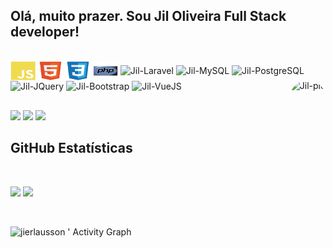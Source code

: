 ## Olá, muito prazer. Sou Jil Oliveira Full Stack developer!
<div style="display: inline_block"><br>
  <img align="center" alt="Jil-Js" height="30" width="40" src="https://raw.githubusercontent.com/devicons/devicon/master/icons/javascript/javascript-plain.svg">
  <img align="center" alt="Jil-HTML" height="30" width="40" src="https://raw.githubusercontent.com/devicons/devicon/master/icons/html5/html5-original.svg">
  <img align="center" alt="Jil-CSS" height="30" width="40" src="https://raw.githubusercontent.com/devicons/devicon/master/icons/css3/css3-original.svg">
  <img align="center" alt="Jil-Php" height="30" width="40" src="https://raw.githubusercontent.com/devicons/devicon/master/icons/php/php-original.svg">
  <img align="center" alt="Jil-Laravel" height="30" width="40" src="https://cdn.jsdelivr.net/gh/devicons/devicon/icons/laravel/laravel-plain.svg">
  
  <img align="center" alt="Jil-MySQL" height="30" width="40" src="https://icongr.am/devicon/mysql-original.svg">
  <img align="center" alt="Jil-PostgreSQL" height="30" width="40" src="https://icongr.am/devicon/postgresql-original.svg">
  <img align="center" alt="Jil-JQuery" height="30" width="40" src="https://icongr.am/devicon/jquery-original.svg">
  <img align="center" alt="Jil-Bootstrap" height="30" width="40" src="https://icongr.am/devicon/bootstrap-plain.svg?size=128&color=9a81df">
  <img align="center" alt="Jil-VueJS" height="30" width="40" src="https://icongr.am/devicon/vuejs-original.svg">
    
  <img align="right" alt="Jil-pic" height="150" style="border-radius:50px;" src="https://oticairis.dlwsolucoes.com.br/img/jil_pic.png">
</div>
  
  ##
 
<div> 
  <a href="https://instagram.com/jierlausson.dev" target="_blank"><img src="https://cdn.cdnlogo.com/logos/i/92/instagram.svg" height="30" target="_blank"></a>
 	<a href = "mailto:jierlausson@yahoo.com.br"><img src="https://uxwing.com/wp-content/themes/uxwing/download/37-communication-chat-call/purple-mail.svg" height="30" target="_blank"></a>
  <a href="https://www.linkedin.com/in/jierlausson" target="_blank"><img src="https://icongr.am/devicon/linkedin-original.svg" target="_blank"></a> 
  
</div>

## **GitHub Estatísticas**

<br/>
<p align="left">
   <img width="49.5%" src="https://github-readme-stats.vercel.app/api?username=jierlausson&show_icons=true&theme=gruvbox&hide_border=true" />
    <img width="49.5%" src="https://github-readme-streak-stats.herokuapp.com/?user=jierlausson&theme=gruvbox&hide_border=true" />
  </a>
</p>
<br>

![jierlausson ' Activity Graph](https://activity-graph.herokuapp.com/graph?username=jierlausson&custom_title=Jierlausson%20Contribution%20Graph&theme=gruvbox&bg_color=282828&hide_border=true&line=d1a01f&point=c58545)

